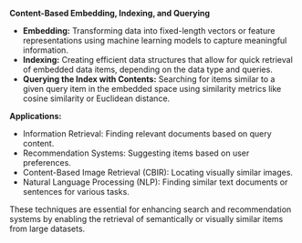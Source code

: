 **Content-Based Embedding, Indexing, and Querying**
- **Embedding:** Transforming data into fixed-length vectors or feature representations using machine learning models to capture meaningful information.
- **Indexing:** Creating efficient data structures that allow for quick retrieval of embedded data items, depending on the data type and queries.
- **Querying the Index with Contents:** Searching for items similar to a given query item in the embedded space using similarity metrics like cosine similarity or Euclidean distance.

**Applications:**
- Information Retrieval: Finding relevant documents based on query content.
- Recommendation Systems: Suggesting items based on user preferences.
- Content-Based Image Retrieval (CBIR): Locating visually similar images.
- Natural Language Processing (NLP): Finding similar text documents or sentences for various tasks.

These techniques are essential for enhancing search and recommendation systems by enabling the retrieval of semantically or visually similar items from large datasets.
